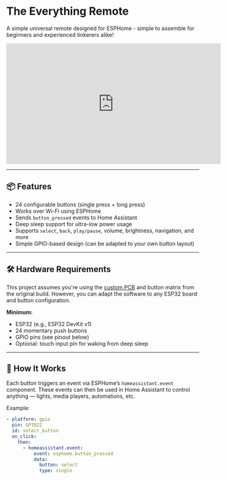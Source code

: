# The Everything Remote

A simple universal remote designed for ESPHome - simple to assemble for beginners and experienced tinkerers alike! 

<iframe width="560" height="315" src="https://www.youtube.com/embed/Pe_ozZkrRAw?si=tF58U9hxBXpLBO2W" title="YouTube video player" frameborder="0" allow="accelerometer; autoplay; clipboard-write; encrypted-media; gyroscope; picture-in-picture; web-share" referrerpolicy="strict-origin-when-cross-origin" allowfullscreen></iframe>

---

## 📦 Features

- 24 configurable buttons (single press + long press)
- Works over Wi-Fi using ESPHome
- Sends `button_pressed` events to Home Assistant
- Deep sleep support for ultra-low power usage
- Supports `select`, `back`, `play/pause`, volume, brightness, navigation, and more
- Simple GPIO-based design (can be adapted to your own button layout)

---

## 🛠 Hardware Requirements

This project assumes you're using the [custom PCB](https://www.thestockpot.net/videos/theeverythingremote) and button matrix from the original build. However, you can adapt the software to any ESP32 board and button configuration.

**Minimum:**

- ESP32 (e.g., ESP32 DevKit v1)
- 24 momentary push buttons
- GPIO pins (see pinout below)
- Optional: touch input pin for waking from deep sleep

---

## 🧠 How It Works

Each button triggers an event via ESPHome’s `homeassistant.event` component. These events can then be used in Home Assistant to control anything — lights, media players, automations, etc.

Example:

```yaml
- platform: gpio
  pin: GPIO22
  id: select_button
  on_click:
    then:
      - homeassistant.event:
          event: esphome.button_pressed
          data:
            button: select
            type: single
